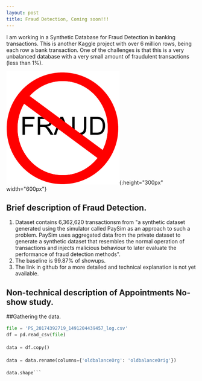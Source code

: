 ```yaml
---
layout: post
title: Fraud Detection, Coming soon!!!
---
```


I am working in a Synthetic Database for Fraud Detection in banking transactions. This is another Kaggle project with over 6 million rows, being each row a bank transaction. One of the challenges is that this is a very unbalanced database with a very small amount of fraudulent transactions (less than 1%).

![nofrauds](/images/nofrauds.gif){:height="300px" width="600px"}


## Brief description of Fraud Detection.
  1. Dataset contains 6,362,620 transactionsm from "a synthetic dataset generated using the simulator called PaySim as an approach to such a problem. PaySim uses aggregated data from the private dataset to generate a synthetic dataset that resembles the normal operation of transactions and injects malicious behaviour to later evaluate the performance of fraud detection methods".
  2. The baseline is 99.87% of showups.
  3. The link in github for a more detailed and technical explanation is not yet available.
  
## Non-technical description of Appointments No-show study.

 ##Gathering the data.
  


```python
file = 'PS_20174392719_1491204439457_log.csv'
df = pd.read_csv(file)

data = df.copy()

data = data.rename(columns={'oldbalanceOrg': 'oldbalanceOrig'})

data.shape```

